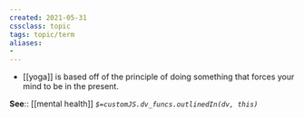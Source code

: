 ```yaml
---
created: 2021-05-31
cssclass: topic
tags: topic/term
aliases:
- 
---
```

- [[yoga]] is based off of the principle of doing something that forces your mind to be in the present.

**See**:: [[mental health]]
*`$=customJS.dv_funcs.outlinedIn(dv, this)`*
